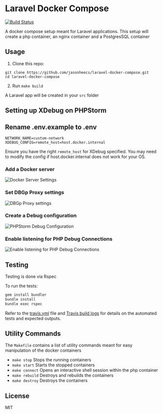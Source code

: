# Laravel Docker Compose

[![Build Status][travis-badge]][travis-link]

A docker compose setup meant for Laravel applications. This setup will create a php container, an nginx container and a PostgresSQL container

## Usage

1) Clone this repo:
```
git clone https://github.com/jasonheecs/laravel-docker-compose.git
cd laravel-docker-compose
```
2) Run `make build`

A Laravel app will be created in your `src` folder


## Setting up XDebug on PHPStorm

## Rename .env.example to .env
```
NETWORK_NAME=custom-network
XDEBUG_CONFIG=remote_host=host.docker.internal
```

Ensure you have the right `remote_host` for XDebug specified. You may need to modify the config if host.docker.internal does not work for your OS.


### Add a Docker server
![Docker Server Settings](https://i.imgur.com/G6p2004.png)

### Set DBGp Proxy settings
![DBGp Proxy settings](https://i.imgur.com/dy8y7r0.png)

### Create a Debug configuration
![PHPStorm Debug Configuration](https://i.imgur.com/OQLQSeA.png)

### Enable listening for PHP Debug Connections
![Enable listening for PHP Debug Connections](https://i.imgur.com/Nvi5Lw8.png)


## Testing
Testing is done via Rspec

To run the tests:
```bash
gem install bundler
bundle install
bundle exec rspec
```

Refer to the [travis.yml](.travis.yml) file and [Travis build logs][travis-link] for details on the automated tests and expected outputs.

## Utility Commands
The `Makefile` contains a list of utility commands meant for easy manipulation of the docker containers

- `make stop`
Stops the running containers
- `make start` 
Starts the stopped containers
- `make connect`
Opens an interactive shell session within the php container
- `make rebuild`
Destroys and rebuilds the containers
- `make destroy`
Destroys the containers

## License
MIT

[travis-badge]: https://travis-ci.com/jasonheecs/laravel-docker-compose.svg?branch=master
[travis-link]: https://travis-ci.com/jasonheecs/laravel-docker-compose
